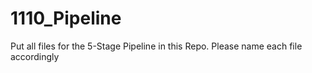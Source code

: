 # 1110_Pipeline


Put all files for the 5-Stage Pipeline in this Repo. Please name each file accordingly
